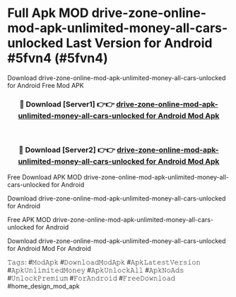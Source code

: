 # Full Apk MOD drive-zone-online-mod-apk-unlimited-money-all-cars-unlocked Last Version for Android #5fvn4 (#5fvn4)
Download drive-zone-online-mod-apk-unlimited-money-all-cars-unlocked for Android Free Mod APK

<div align="center">
<h3>🔴 Download [Server1] 👉👉 <a href="https://app.mediaupload.pro?title=drive-zone-online-mod-apk-unlimited-money-all-cars-unlocked&ref=15F">drive-zone-online-mod-apk-unlimited-money-all-cars-unlocked for Android Mod Apk</a></h3><br>

<h3>🔴 Download [Server2] 👉👉 <a href="https://app.mediaupload.pro?title=drive-zone-online-mod-apk-unlimited-money-all-cars-unlocked&ref=15F">drive-zone-online-mod-apk-unlimited-money-all-cars-unlocked for Android Mod Apk</a></h3>
</div>


Free Download APK MOD drive-zone-online-mod-apk-unlimited-money-all-cars-unlocked for Android

Download drive-zone-online-mod-apk-unlimited-money-all-cars-unlocked for Android 

Free APK MOD drive-zone-online-mod-apk-unlimited-money-all-cars-unlocked for Android 

Download drive-zone-online-mod-apk-unlimited-money-all-cars-unlocked for Android Mod For Android

𝚃𝚊𝚐𝚜: #𝙼𝚘𝚍𝙰𝚙𝚔 #𝙳𝚘𝚠𝚗𝚕𝚘𝚊𝚍𝙼𝚘𝚍𝙰𝚙𝚔 #𝙰𝚙𝚔𝙻𝚊𝚝𝚎𝚜𝚝𝚅𝚎𝚛𝚜𝚒𝚘𝚗 #𝙰𝚙𝚔𝚄𝚗𝚕𝚒𝚖𝚒𝚝𝚎𝚍𝙼𝚘𝚗𝚎𝚢 #𝙰𝚙𝚔𝚄𝚗𝚕𝚘𝚌𝚔𝙰𝚕𝚕 #𝙰𝚙𝚔𝙽𝚘𝙰𝚍𝚜 #𝚄𝚗𝚕𝚘𝚌𝚔𝙿𝚛𝚎𝚖𝚒𝚞𝚖 #𝙵𝚘𝚛𝙰𝚗𝚍𝚛𝚘𝚒𝚍 #𝙵𝚛𝚎𝚎𝙳𝚘𝚠𝚗𝚕𝚘𝚊𝚍 #home_design_mod_apk